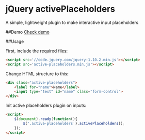 # jQuery activePlaceholders
A simple, lightweight plugin to make interactive input placeholders.

##Demo 
[Check demo](https://sikhub.github.io/active-placeholders/)

##Usage

First, include the required files:
``` html
<script src='//code.jquery.com/jquery-1.10.2.min.js'></script>
<script src='active-placeholders.min.js'></script>
```

Change HTML structure to this:
``` html
<div class="active-placeholders">
	<label for="name">Name</label>
	<input type="text" id="name" class="form-control">
</div>
```

Init active placeholders plugin on inputs:
``` html
<script>
	$(document).ready(function(){			
		$('.active-placeholders').activePlaceholders();
	});
</script>
```
